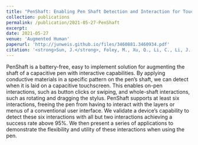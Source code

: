 ```yaml
---
title: "PenShaft: Enabling Pen Shaft Detection and Interaction for Touchscreens"
collection: publications
permalink: /publication/2021-05-27-PenShaft
excerpt:
date: 2021-05-27
venue: 'Augmented Human'
paperurl: 'http://junweis.github.io/files/3460881.3460934.pdf'
citation: '<strong>Sun, J.</strong>, Foley, M., Xu, Q., Li, C., Li, J., Irani, P. and Li, W., 2021, May. PenShaft: Enabling Pen Shaft Detection and Interaction for Touchscreens. In 12th Augmented Human International Conference (pp. 1-9).'
---
```

PenShaft is a battery-free, easy to implement solution for augmenting the shaft of a capacitive pen with interactive capabilities. By applying conductive materials in a specific pattern on the pen’s shaft, we can detect when it is laid on a capacitive touchscreen. This enables on-pen interactions, such as button clicks or swiping, and whole-shaft interactions, such as rotating and dragging the stylus. PenShaft supports at least six interactions, freeing the pen from having to interact with the layers or menus of a conventional user interface. We validate a device’s capability to detect these six interactions with all but two interactions achieving a success rate above 95%. We then present a series of applications to demonstrate the flexibility and utility of these interactions when using the pen.

<!-- lite-youtube custom element -->
<link rel="stylesheet" href="https://paulirish.github.io/lite-youtube-embed/src/lite-yt-embed.css" />
<script src="https://paulirish.github.io/lite-youtube-embed/src/lite-yt-embed.js"></script>

<lite-youtube videoid="uxP7cHiBeXY"></lite-youtube>
